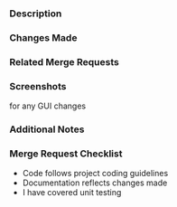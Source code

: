 ### Description

### Changes Made

### Related Merge Requests

### Screenshots

for any GUI changes

### Additional Notes 

### Merge Request Checklist

- Code follows project coding guidelines
- Documentation reflects changes made
- I have covered unit testing
